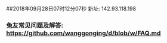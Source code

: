 ##2018年09月28日07时12分07秒 新址: 142.93.118.198
### 兔友常见问题及解答: https://github.com/wanggonging/d/blob/w/FAQ.md
